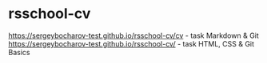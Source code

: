 # rsschool-cv
<https://sergeybocharov-test.github.io/rsschool-cv/cv> - task Markdown & Git
<https://sergeybocharov-test.github.io/rsschool-cv/> - task HTML, CSS & Git Basics
